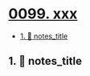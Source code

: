 # [0099. xxx](https://github.com/Tdahuyou/TNotes.nodejs/tree/main/notes/0099.%20xxx)

<!-- region:toc -->

- [1. 📒 notes_title](#1--notes_title)

<!-- endregion:toc -->

## 1. 📒 notes_title
